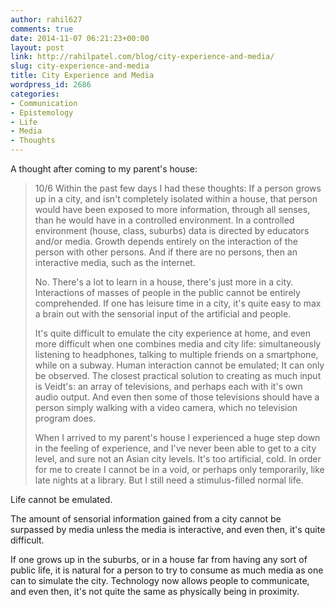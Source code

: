 ```yaml
---
author: rahil627
comments: true
date: 2014-11-07 06:21:23+00:00
layout: post
link: http://rahilpatel.com/blog/city-experience-and-media/
slug: city-experience-and-media
title: City Experience and Media
wordpress_id: 2686
categories:
- Communication
- Epistemology
- Life
- Media
- Thoughts
---
```


A thought after coming to my parent's house:


<blockquote>
10/6
Within the past few days I had these thoughts:
If a person grows up in a city, and isn't completely isolated within a house, that person would have been exposed to more information, through all senses, than he would have in a controlled environment. In a controlled environment (house, class, suburbs) data is directed by educators and/or media. Growth depends entirely on the interaction of the person with other persons. And if there are no persons, then an interactive media, such as the internet.

No. There's a lot to learn in a house, there's just more in a city. Interactions of masses of people in the public cannot be entirely comprehended. If one has leisure time in a city, it's quite easy to max a brain out with the sensorial input of the artificial and people.

It's quite difficult to emulate the city experience at home, and even more difficult when one combines media and city life: simultaneously listening to headphones, talking to multiple friends on a smartphone, while on a subway. Human interaction cannot be emulated; It can only be observed. The closest practical solution to creating as much input is Veidt's: an array of televisions, and perhaps each with it's own audio output. And even then some of those televisions should have a person simply walking with a video camera, which no television program does.

When I arrived to my parent's house I experienced a huge step down in the feeling of experience, and I've never been able to get to a city level, and sure not an Asian city levels. It's too artificial, cold. In order for me to create I cannot be in a void, or perhaps only temporarily, like late nights at a library. But I still need a stimulus-filled normal life.</blockquote>



Life cannot be emulated.

The amount of sensorial information gained from a city cannot be surpassed by media unless the media is interactive, and even then, it's quite difficult.

If one grows up in the suburbs, or in a house far from having any sort of public life, it is natural for a person to try to consume as much media as one can to simulate the city. Technology now allows people to communicate, and even then, it's not quite the same as physically being in proximity.
